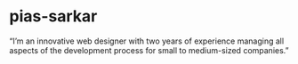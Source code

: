 # pias-sarkar
“I’m an innovative web designer with two years of experience managing all aspects of the development process for small to medium-sized companies.”
